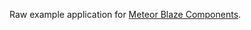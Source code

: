 Raw example application for [Meteor Blaze Components](https://github.com/peerlibrary/meteor-blaze-components).
